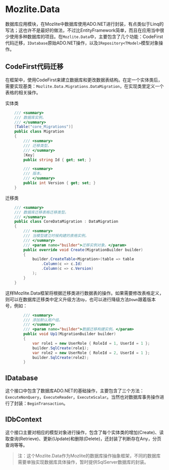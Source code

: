 # Mozlite.Data

数据库应用模块，在Mozlite中数据库使用ADO.NET进行封装，有点类似于Linq的写法；这也许不是最好的做法，不过比EntityFramework简单，而且在应用当中很少使用多种数据库的项目。在`Mozlite.Data`中，主要包含了几个功能：CodeFirst代码迁移，`IDatabase`原始ADO.NET操作，以及`IRepository<TModel>`模型对象操作。

## CodeFirst代码迁移

在框架中，使用CodeFirst来建立数据库和更改数据表结构。在定一个实体类后，需要实现基类：`Mozlite.Data.Migrations.DataMigration`，在实现类里定义一个表格的相关操作。

实体类
```csharp
    /// <summary>
    /// 数据库实例。
    /// </summary>
    [Table("core_Migrations")]
    public class Migration
    {
        /// <summary>
        /// 迁移类型。
        /// </summary>
        [Key]
        public string Id { get; set; }

        /// <summary>
        /// 版本。
        /// </summary>
        public int Version { get; set; }
    }
```

迁移类
```csharp
    /// <summary>
    /// 数据库迁移表格迁移类型。
    /// </summary>
    public class CoreDataMigration : DataMigration
    {
        /// <summary>
        /// 当模型建立时候构建的表格实例。
        /// </summary>
        /// <param name="builder">迁移实例对象。</param>
        public override void Create(MigrationBuilder builder)
        {
            builder.CreateTable<Migration>(table => table
                .Column(c => c.Id)
                .Column(c => c.Version)
            );
        }
    }
```
这样Mozlite.Data框架将根据迁移类进行数据表的操作。如果需要修改表格定义，则可以在数据库迁移类中定义升级方法`Up`，也可以进行降级方法`Down`跟着版本号，例如：

```csharp
        /// <summary>
        /// 添加默认用户组。
        /// </summary>
        /// <param name="builder">数据迁移构建实例。</param>
        public void Up1(MigrationBuilder builder)
        {
            var role1 = new UserRole { RoleId = 1, UserId = 1 };
            builder.SqlCreate(role1);
            var role2 = new UserRole { RoleId = 2, UserId = 1 };
            builder.SqlCreate(role2);
        }
```

## IDatabase

这个接口中包含了数据库ADO.NET的基础操作，主要包含了三个方法：`ExecuteNonQuery`，`ExecuteReader`，`ExecuteScalar`。当然也对数据库事务操作进行了封装：`BeginTransaction`。

## IDbContext<TModel>

这个接口主要对相应的模型对象进行操作，包含了每个实体类的增加(Create)、读取查询(Retrieve)、更新(Update)和删除(Delete)，还封装了判断存在Any，分页查询等等。

> 注：这个Mozlite.Data作为Mozlite的数据库操作抽象框架，不同的数据库需要单独实现数据库具体操作，暂时提供SqlServer数据库的封装。
